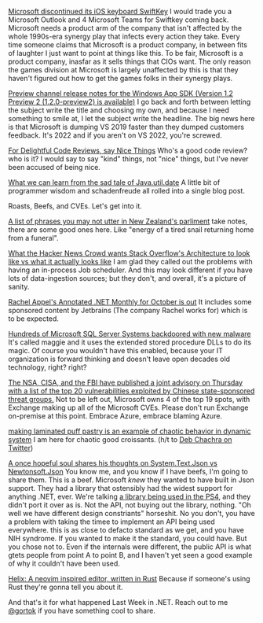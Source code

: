 [Microsoft discontinued its iOS keyboard SwiftKey](https://www.theverge.com/2022/9/28/23377227/microsoft-discontinuing-swiftkey-ios-keyboard-app) I would trade you a Microsoft Outlook and 4 Microsoft Teams for Swiftkey coming back.  Microsoft needs a product arm of the company that isn't affected by the whole 1990s-era synergy play that infects every action they take.  Every time someone claims that Microsoft is a product company, in between fits of laughter I just want to point at things like this. To be fair, Microsoft is a product company, inasfar as it sells things that CIOs want.  The only reason the games division at Microsoft is largely unaffected by this is that they haven't figured out how to get  the games folks in their synergy plays.

[Preview channel release notes for the Windows App SDK (Version 1.2 Preview 2 (1.2.0-preview2) is available)](https://learn.microsoft.com/en-us/windows/apps/windows-app-sdk/preview-channel#version-12-preview-2-120-preview2) I go back and forth between letting the subject write the title and choosing my own, and because I need something to smile at, I let the subject write the headline.  The big news here is that Microsoft is dumping VS 2019 faster than they dumped customers feedback.  It's 2022 and if you aren't on VS 2022, you're screwed. 

[For Delightful Code Reviews, say Nice Things](https://blog.bethcodes.com/for-delightful-code-reviews-say-nice-things) Who's a good code review? who is it?  I would say to say "kind" things, not "nice" things, but I've never been accused of being nice.

[What we can learn from the sad tale of Java.util.date](https://medium.com/97-things/name-the-date-c82bafdc4c44)  A little bit of programmer wisdom and schadenfreude all rolled into a single blog post.

Roasts, Beefs, and CVEs.  Let's get into it.

[A list of phrases you may not utter in New Zealand's parliment](https://twitter.com/__femb0t/status/1577075797197656064)  take notes, there are some good ones here. Like "energy of a tired snail returning home from a funeral".

[What the Hacker News Crowd wants Stack Overflow's Architecture to look like vs what it actually looks like](https://twitter.com/mstum/status/1577789388041379841)  I am glad they called out the problems with having an in-process Job scheduler.  And this may look different if you have lots of data-ingestion sources; but they don't, and overall, it's a picture of sanity.

[Rachel Appel's Annotated .NET Monthly for October is out](https://blog.jetbrains.com/dotnet/2022/10/06/net-annotated-monthly-october-2022/)  It includes some sponsored content by Jetbrains (The company Rachel works for) which is to be expected.

[Hundreds of Microsoft SQL Server Systems backdoored with new malware](https://www.bleepingcomputer.com/news/security/hundreds-of-microsoft-sql-servers-backdoored-with-new-malware/) It's called maggie and it uses the extended stored procedure DLLs to do its magic. Of course you wouldn't have this enabled, because your IT organization is forward thinking and doesn't leave open decades old technology, right? right?

[The NSA, CISA, and the FBI have published a joint advisory on Thursday with a list of the top 20 vulnerabilities exploited by Chinese state-sponsored threat groups.](https://twitter.com/campuscodi/status/1578109267961212928) Not to be left out, Microsoft owns 4 of the top 19 spots, with Exchange making up all of the Microsoft CVEs.  Please don't run Exchange on-premise at this point. Embrace Azure, embrace blaming Azure.

[making laminated puff pastry is an example of chaotic behavior in dynamic system](https://twitter.com/debcha/status/1578538090401931264) I am here for chaotic good croissants. (h/t to [Deb Chachra on Twitter](https://twitter.com/debcha))

[A once hopeful soul shares his thoughts on System.Text.Json vs Newtonsoft.Json](https://www.billtalkstoomuch.com/2022/10/07/system-text-json-dante/) You know me, and you know if I have beefs, I'm going to share them.  This is a beef.  Microsoft *knew* they wanted to have built in Json support. They had a library that ostensibly had the widest support for anything .NET, ever.  We're talking [a library being used in the PS4](https://doc.dl.playstation.net/doc/ps4-oss/newtonsoft_json.html), and they didn't port it over as is.  Not the API, not buying out the library, nothing. "Oh well we have different design constriants" horseshit. No you don't, you have a problem with taking the timee to implement an API being used everywhere. this is as close to defacto standard as we get, and you have NIH syndrome.  If you wanted to make it the standard, you could have. But you chose not to. Even if the internals were different, the public API is what gtets people from point A to point B, and I haven't yet seen a good example of why it couldn't have been used.

[Helix: A neovim inspired editor, written in Rust](https://news.ycombinator.com/item?id=33147270) Because if someone's using Rust they're gonna tell you about it.

And that's it for what happened Last Week in .NET. Reach out to me [@gortok](https://twitter.com/gortok/) if you have something cool to share.
